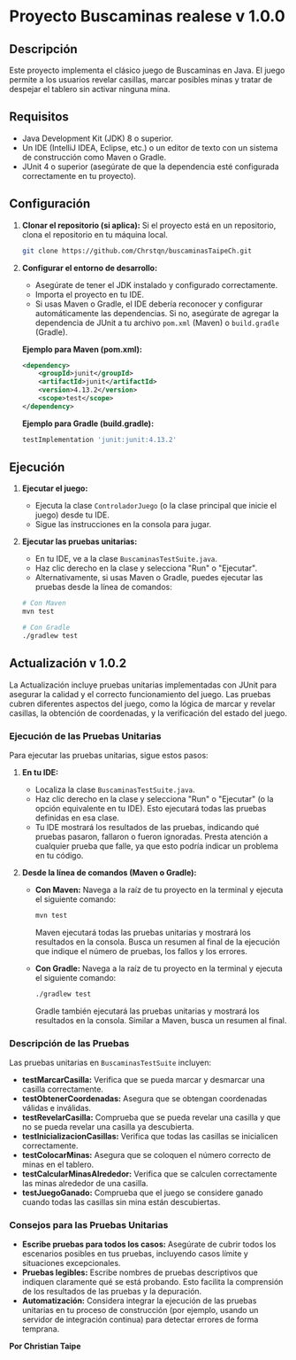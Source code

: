 # Proyecto Buscaminas realese v 1.0.0

## Descripción

Este proyecto implementa el clásico juego de Buscaminas en Java. El juego permite a los usuarios revelar casillas, marcar posibles minas y tratar de despejar el tablero sin activar ninguna mina.


## Requisitos

*   Java Development Kit (JDK) 8 o superior.
*   Un IDE (IntelliJ IDEA, Eclipse, etc.) o un editor de texto con un sistema de construcción como Maven o Gradle.
*   JUnit 4 o superior (asegúrate de que la dependencia esté configurada correctamente en tu proyecto).

## Configuración

1.  **Clonar el repositorio (si aplica):**
    Si el proyecto está en un repositorio, clona el repositorio en tu máquina local.

    ```bash
    git clone https://github.com/Chrstqn/buscaminasTaipeCh.git
    ```

2.  **Configurar el entorno de desarrollo:**
    *   Asegúrate de tener el JDK instalado y configurado correctamente.
    *   Importa el proyecto en tu IDE.
    *   Si usas Maven o Gradle, el IDE debería reconocer y configurar automáticamente las dependencias. Si no, asegúrate de agregar la dependencia de JUnit a tu archivo `pom.xml` (Maven) o `build.gradle` (Gradle).

    **Ejemplo para Maven (pom.xml):**

    ```xml
    <dependency>
        <groupId>junit</groupId>
        <artifactId>junit</artifactId>
        <version>4.13.2</version>
        <scope>test</scope>
    </dependency>
    ```

    **Ejemplo para Gradle (build.gradle):**

    ```groovy
    testImplementation 'junit:junit:4.13.2'
    ```

## Ejecución

1.  **Ejecutar el juego:**
    *   Ejecuta la clase `ControladorJuego` (o la clase principal que inicie el juego) desde tu IDE.
    *   Sigue las instrucciones en la consola para jugar.

2.  **Ejecutar las pruebas unitarias:**
    *   En tu IDE, ve a la clase `BuscaminasTestSuite.java`.
    *   Haz clic derecho en la clase y selecciona "Run" o "Ejecutar".
    *   Alternativamente, si usas Maven o Gradle, puedes ejecutar las pruebas desde la línea de comandos:

    ```bash
    # Con Maven
    mvn test

    # Con Gradle
    ./gradlew test
    ```


## Actualización v 1.0.2

La Actualización incluye pruebas unitarias implementadas con JUnit para asegurar la calidad y el correcto funcionamiento del juego. Las pruebas cubren diferentes aspectos del juego, como la lógica de marcar y revelar casillas, la obtención de coordenadas, y la verificación del estado del juego.

### Ejecución de las Pruebas Unitarias

Para ejecutar las pruebas unitarias, sigue estos pasos:

1. **En tu IDE:**

   - Localiza la clase `BuscaminasTestSuite.java`.
   - Haz clic derecho en la clase y selecciona "Run" o "Ejecutar" (o la opción equivalente en tu IDE). Esto ejecutará todas las pruebas definidas en esa clase.
   - Tu IDE mostrará los resultados de las pruebas, indicando qué pruebas pasaron, fallaron o fueron ignoradas. Presta atención a cualquier prueba que falle, ya que esto podría indicar un problema en tu código.

3. **Desde la línea de comandos (Maven o Gradle):**

   - **Con Maven:** Navega a la raíz de tu proyecto en la terminal y ejecuta el siguiente comando:
     ```bash
     mvn test
     ```
     Maven ejecutará todas las pruebas unitarias y mostrará los resultados en la consola. Busca un resumen al final de la ejecución que indique el número de pruebas, los fallos y los errores.

   - **Con Gradle:** Navega a la raíz de tu proyecto en la terminal y ejecuta el siguiente comando:
     ```bash
     ./gradlew test
     ```
     Gradle también ejecutará las pruebas unitarias y mostrará los resultados en la consola. Similar a Maven, busca un resumen al final.

### Descripción de las Pruebas

Las pruebas unitarias en `BuscaminasTestSuite` incluyen:

- **testMarcarCasilla:** Verifica que se pueda marcar y desmarcar una casilla correctamente.
- **testObtenerCoordenadas:** Asegura que se obtengan coordenadas válidas e inválidas.
- **testRevelarCasilla:** Comprueba que se pueda revelar una casilla y que no se pueda revelar una casilla ya descubierta.
- **testInicializacionCasillas:** Verifica que todas las casillas se inicialicen correctamente.
- **testColocarMinas:** Asegura que se coloquen el número correcto de minas en el tablero.
- **testCalcularMinasAlrededor:** Verifica que se calculen correctamente las minas alrededor de una casilla.
- **testJuegoGanado:** Comprueba que el juego se considere ganado cuando todas las casillas sin mina están descubiertas.

### Consejos para las Pruebas Unitarias

- **Escribe pruebas para todos los casos:** Asegúrate de cubrir todos los escenarios posibles en tus pruebas, incluyendo casos límite y situaciones excepcionales.
- **Pruebas legibles:** Escribe nombres de pruebas descriptivos que indiquen claramente qué se está probando. Esto facilita la comprensión de los resultados de las pruebas y la depuración.
- **Automatización:** Considera integrar la ejecución de las pruebas unitarias en tu proceso de construcción (por ejemplo, usando un servidor de integración continua) para detectar errores de forma temprana.

**Por Christian Taipe**
